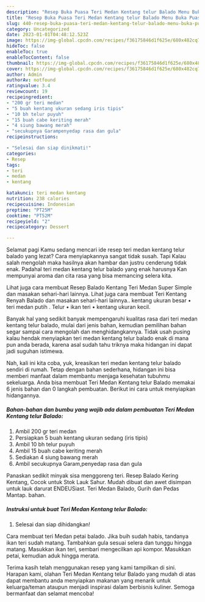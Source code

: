 ```yaml
---
description: "Resep Buka Puasa Teri Medan Kentang telur Balado Menu Buka Puas"
title: "Resep Buka Puasa Teri Medan Kentang telur Balado Menu Buka Puas"
slug: 440-resep-buka-puasa-teri-medan-kentang-telur-balado-menu-buka-puas
category: Uncategorized
date: 2023-01-01T04:48:12.523Z
image: https://img-global.cpcdn.com/recipes/f36175846d1f625e/680x482cq70/teri-medan-kentang-telur-balado-foto-resep-utama.jpg
hideToc: false
enableToc: true
enableTocContent: false
thumbnail: https://img-global.cpcdn.com/recipes/f36175846d1f625e/680x482cq70/teri-medan-kentang-telur-balado-foto-resep-utama.jpg
cover: https://img-global.cpcdn.com/recipes/f36175846d1f625e/680x482cq70/teri-medan-kentang-telur-balado-foto-resep-utama.jpg
author: Admin
authorAv: notfound
ratingvalue: 3.4
reviewcount: 19
recipeingredient:
- "200 gr teri medan"
- "5 buah kentang ukuran sedang iris tipis"
- "10 bh telur puyuh"
- "15 buah cabe keriting merah"
- "4 siung bawang merah"
- "secukupnya Garampenyedap rasa dan gula"
recipeinstructions:

- "Selesai dan siap dinikmati!"
categories:
- Resep
tags:
- teri
- medan
- kentang

katakunci: teri medan kentang 
nutrition: 238 calories
recipecuisine: Indonesian
preptime: "PT25M"
cooktime: "PT52M"
recipeyield: "2"
recipecategory: Dessert

---
```



Selamat pagi Kamu sedang mencari ide resep teri medan kentang telur balado yang lezat? Cara menyiapkannya sangat tidak susah. Tapi Kalau salah mengolah maka hasilnya akan hambar dan justru cenderung tidak enak. Padahal teri medan kentang telur balado yang enak harusnya Kan mempunyai aroma dan cita rasa yang bisa memancing selera kita.


Lihat juga cara membuat Resep Balado Kentang Teri Medan Super Simple dan masakan sehari-hari lainnya. Lihat juga cara membuat Teri Kentang Renyah Balado dan masakan sehari-hari lainnya.. kentang ukuran besar • teri medan putih . Telur • ikan teri • kentang ukuran kecil.

Banyak hal yang sedikit banyak mempengaruhi kualitas rasa dari teri medan kentang telur balado, mulai dari jenis bahan, kemudian pemilihan bahan segar sampai cara mengolah dan menghidangkannya. Tidak usah pusing kalau hendak menyiapkan teri medan kentang telur balado enak di mana pun anda berada, karena asal sudah tahu triknya maka hidangan ini dapat jadi suguhan istimewa.


Nah, kali ini kita coba, yuk, kreasikan teri medan kentang telur balado sendiri di rumah. Tetap dengan bahan sederhana, hidangan ini bisa memberi manfaat dalam membantu menjaga kesehatan tubuhmu sekeluarga. Anda bisa membuat Teri Medan Kentang telur Balado memakai 6 jenis bahan dan 0 langkah pembuatan. Berikut ini cara untuk menyiapkan hidangannya.

<!--inarticleads1-->

##### Bahan-bahan dan bumbu yang wajib ada dalam pembuatan Teri Medan Kentang telur Balado:

1. Ambil 200 gr teri medan
1. Persiapkan 5 buah kentang ukuran sedang (iris tipis)
1. Ambil 10 bh telur puyuh
1. Ambil 15 buah cabe keriting merah
1. Sediakan 4 siung bawang merah
1. Ambil secukupnya Garam,penyedap rasa dan gula


Panaskan sedikit minyak sisa menggoreng teri. Resep Balado Kering Kentang, Cocok untuk Stok Lauk Sahur. Mudah dibuat dan awet disimpan untuk lauk darurat ENDEUSiast. Teri Medan Balado, Gurih dan Pedas Mantap. bahan. 

<!--inarticleads2-->

##### Instruksi untuk buat Teri Medan Kentang telur Balado:


1. Selesai dan siap dihidangkan!

Cara membuat teri Medan petai balado. Jika buih sudah habis, tandanya ikan teri sudah matang. Tambahkan gula sesuai selera dan tunggu hingga matang. Masukkan ikan teri, sembari mengecilkan api kompor. Masukkan petai, kemudian aduk hingga merata. 

Terima kasih telah menggunakan resep yang kami tampilkan di sini. Harapan kami, olahan Teri Medan Kentang telur Balado yang mudah di atas dapat membantu anda menyiapkan makanan yang menarik untuk keluarga/teman ataupun menjadi inspirasi dalam berbisnis kuliner. Semoga bermanfaat dan selamat mencoba!
